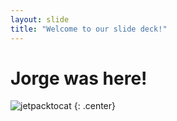 ```yaml
---
layout: slide
title: "Welcome to our slide deck!"
---
```


# Jorge was here!

![jetpacktocat](https://octodex.github.com/images/jetpacktocat.png)
{: .center}
